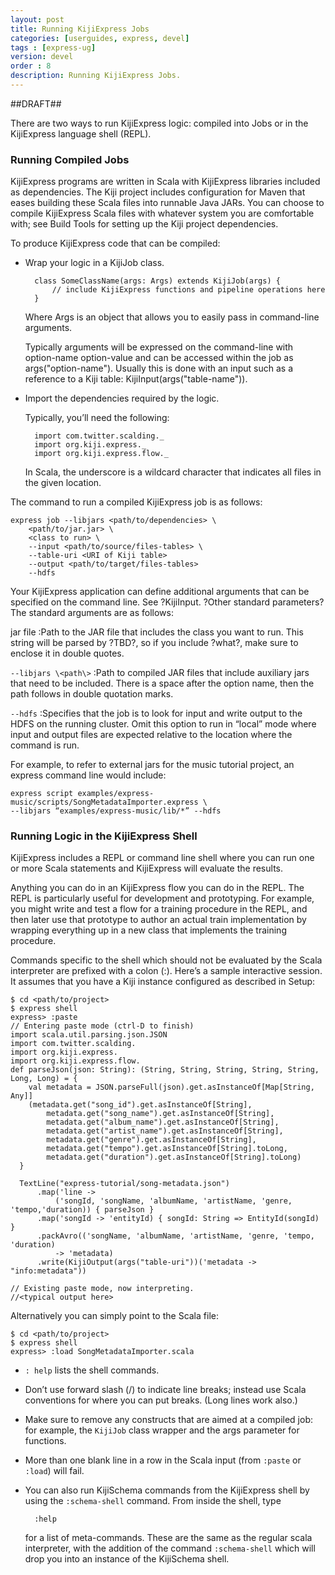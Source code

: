 ```yaml
---
layout: post
title: Running KijiExpress Jobs
categories: [userguides, express, devel]
tags : [express-ug]
version: devel
order : 8
description: Running KijiExpress Jobs.
---
```

##DRAFT##

There are two ways to run KijiExpress logic: compiled into Jobs or in the KijiExpress language shell (REPL).

### Running Compiled Jobs

KijiExpress programs are written in Scala with KijiExpress libraries included as dependencies. The Kiji project includes configuration for Maven that eases building these Scala files into runnable Java JARs. You can choose to compile KijiExpress Scala files with whatever system you are comfortable with; see Build Tools for setting up the Kiji project dependencies.

To produce KijiExpress code that can be compiled:

* Wrap your logic in a KijiJob class.

        class SomeClassName(args: Args) extends KijiJob(args) {
            // include KijiExpress functions and pipeline operations here
        }

    Where Args is an object that allows you to easily pass in command-line arguments.

    Typically arguments will be expressed on the command-line with   option-name option-value and can be accessed within the job as args("option-name"). Usually this is done with an input such as a reference to a Kiji table: KijiInput(args("table-name")).

* Import the dependencies required by the logic.

    Typically, you’ll need the following:

        import com.twitter.scalding._
        import org.kiji.express._
        import org.kiji.express.flow._

    In Scala, the underscore is a wildcard character that indicates all files in the given location.

The command to run a compiled KijiExpress job is as follows:

    express job --libjars <path/to/dependencies> \
        <path/to/jar.jar> \
        <class to run> \
        --input <path/to/source/files-tables> \
        --table-uri <URI of Kiji table>
        --output <path/to/target/files-tables>
        --hdfs

Your KijiExpress application can define additional arguments that can be specified on the
command line. See ?KijiInput. ?Other standard parameters? The standard arguments
are as follows:

jar file
:Path to the JAR file that includes the class you want to run. This string will be parsed
by ?TBD?, so if you include ?what?, make sure to enclose it in double quotes.

`--libjars \<path\>`
:Path to compiled JAR files that include auxiliary jars that need to be included. There
is a space after the option name, then the path follows in double quotation marks.

`--hdfs`
:Specifies that the job is to look for input and write output to the HDFS on the running
cluster. Omit this option to run in “local” mode where input and output files are expected
relative to the location where the command is run.

For example, to refer to external jars for the music tutorial project, an express command
line would include:

    express script examples/express-music/scripts/SongMetadataImporter.express \
    --libjars “examples/express-music/lib/*” --hdfs

### Running Logic in the KijiExpress Shell

KijiExpress includes a REPL or command line shell where you can run one or more Scala
statements and KijiExpress will evaluate the results.

Anything you can do in an KijiExpress flow you can do in the REPL. The REPL is particularly
useful for development and prototyping. For example, you might write and test a flow for a
training procedure in the REPL, and then later use that prototype to author an actual train
implementation by wrapping everything up in a new class that implements the training procedure.

Commands specific to the shell which should not be evaluated by the Scala interpreter are
prefixed with a colon (:). Here’s a sample interactive session. It assumes that you have a
Kiji instance configured as described in Setup:

    $ cd <path/to/project>
    $ express shell
    express> :paste
    // Entering paste mode (ctrl-D to finish)
    import scala.util.parsing.json.JSON
    import com.twitter.scalding.
    import org.kiji.express.
    import org.kiji.express.flow.
    def parseJson(json: String): (String, String, String, String, String, Long, Long) = {
        val metadata = JSON.parseFull(json).get.asInstanceOf[Map[String, Any]]
        (metadata.get("song_id").get.asInstanceOf[String],
            metadata.get("song_name").get.asInstanceOf[String],
            metadata.get("album_name").get.asInstanceOf[String],
            metadata.get("artist_name").get.asInstanceOf[String],
            metadata.get("genre").get.asInstanceOf[String],
            metadata.get("tempo").get.asInstanceOf[String].toLong,
            metadata.get("duration").get.asInstanceOf[String].toLong)
      }

      TextLine("express-tutorial/song-metadata.json")
          .map('line ->
              ('songId, 'songName, 'albumName, 'artistName, 'genre, 'tempo,'duration)) { parseJson }
          .map('songId -> 'entityId) { songId: String => EntityId(songId) }
          .packAvro(('songName, 'albumName, 'artistName, 'genre, 'tempo, 'duration)
              -> 'metadata)
          .write(KijiOutput(args("table-uri"))('metadata -> "info:metadata"))

    // Existing paste mode, now interpreting.
    //<typical output here>

Alternatively you can simply point to the Scala file:

    $ cd <path/to/project>
    $ express shell
    express> :load SongMetadataImporter.scala


* `: help` lists the shell commands.

* Don’t use forward slash (/) to indicate line breaks; instead use Scala conventions for
where you can put breaks. (Long lines work also.)

* Make sure to remove any constructs that are aimed at a compiled job: for example, the
`KijiJob` class wrapper and the args parameter for functions.

* More than one blank line in a row in the Scala input (from `:paste` or `:load`) will fail.

* You can also run KijiSchema commands from the KijiExpress shell by using the `:schema-shell`
  command.  From inside the shell, type

        :help

   for a list of meta-commands.  These are the same as the regular scala interpreter, with the
addition of the command `:schema-shell` which will drop you into an instance of the KijiSchema
shell.
